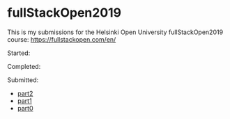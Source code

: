 # fullStackOpen2019
This is my submissions for the Helsinki Open University fullStackOpen2019 course:
https://fullstackopen.com/en/

Started:


Completed:

Submitted:
- [part2](part2)
- [part1](part1)
- [part0](part0)
